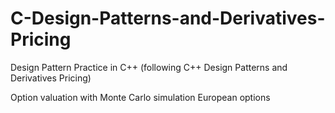 # C-Design-Patterns-and-Derivatives-Pricing

Design Pattern Practice in C++ (following C++ Design Patterns and Derivatives Pricing)

Option valuation with Monte Carlo simulation 
European options
